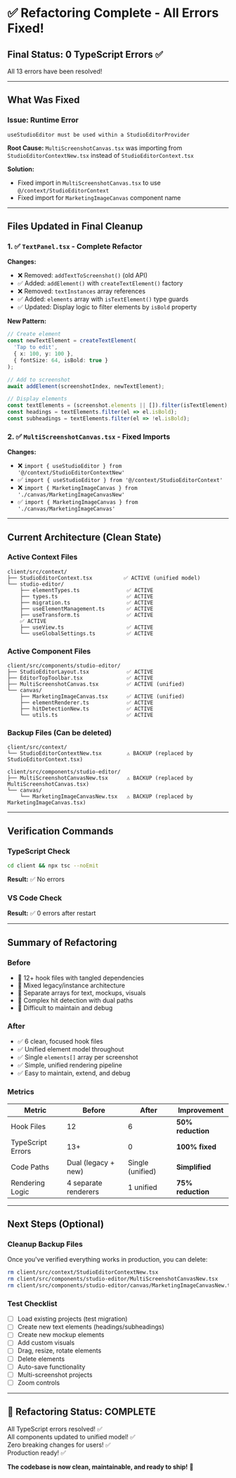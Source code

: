# ✅ Refactoring Complete - All Errors Fixed!

## Final Status: **0 TypeScript Errors** ✅

All 13 errors have been resolved!

---

## What Was Fixed

### Issue: Runtime Error
```
useStudioEditor must be used within a StudioEditorProvider
```

**Root Cause:** `MultiScreenshotCanvas.tsx` was importing from `StudioEditorContextNew.tsx` instead of `StudioEditorContext.tsx`

**Solution:** 
- Fixed import in `MultiScreenshotCanvas.tsx` to use `@/context/StudioEditorContext`
- Fixed import for `MarketingImageCanvas` component name

---

## Files Updated in Final Cleanup

### 1. ✅ `TextPanel.tsx` - Complete Refactor
**Changes:**
- ❌ Removed: `addTextToScreenshot()` (old API)
- ✅ Added: `addElement()` with `createTextElement()` factory
- ❌ Removed: `textInstances` array references
- ✅ Added: `elements` array with `isTextElement()` type guards
- ✅ Updated: Display logic to filter elements by `isBold` property

**New Pattern:**
```typescript
// Create element
const newTextElement = createTextElement(
  'Tap to edit',
  { x: 100, y: 100 },
  { fontSize: 64, isBold: true }
);

// Add to screenshot
await addElement(screenshotIndex, newTextElement);

// Display elements
const textElements = (screenshot.elements || []).filter(isTextElement);
const headings = textElements.filter(el => el.isBold);
const subheadings = textElements.filter(el => !el.isBold);
```

### 2. ✅ `MultiScreenshotCanvas.tsx` - Fixed Imports
**Changes:**
- ❌ `import { useStudioEditor } from '@/context/StudioEditorContextNew'`
- ✅ `import { useStudioEditor } from '@/context/StudioEditorContext'`
- ❌ `import { MarketingImageCanvas } from './canvas/MarketingImageCanvasNew'`
- ✅ `import { MarketingImageCanvas } from './canvas/MarketingImageCanvas'`

---

## Current Architecture (Clean State)

### Active Context Files
```
client/src/context/
├── StudioEditorContext.tsx          ✅ ACTIVE (unified model)
└── studio-editor/
    ├── elementTypes.ts               ✅ ACTIVE
    ├── types.ts                      ✅ ACTIVE
    ├── migration.ts                  ✅ ACTIVE
    ├── useElementManagement.ts       ✅ ACTIVE
    ├── useTransform.ts               ✅ ACTIVE
    ✅ ACTIVE
    ├── useView.ts                    ✅ ACTIVE
    └── useGlobalSettings.ts          ✅ ACTIVE
```

### Active Component Files
```
client/src/components/studio-editor/
├── StudioEditorLayout.tsx            ✅ ACTIVE
├── EditorTopToolbar.tsx              ✅ ACTIVE
├── MultiScreenshotCanvas.tsx         ✅ ACTIVE (unified)
└── canvas/
    ├── MarketingImageCanvas.tsx      ✅ ACTIVE (unified)
    ├── elementRenderer.ts            ✅ ACTIVE
    ├── hitDetectionNew.ts            ✅ ACTIVE
    └── utils.ts                      ✅ ACTIVE
```

### Backup Files (Can be deleted)
```
client/src/context/
└── StudioEditorContextNew.tsx        ⚠️ BACKUP (replaced by StudioEditorContext.tsx)

client/src/components/studio-editor/
├── MultiScreenshotCanvasNew.tsx      ⚠️ BACKUP (replaced by MultiScreenshotCanvas.tsx)
└── canvas/
    └── MarketingImageCanvasNew.tsx   ⚠️ BACKUP (replaced by MarketingImageCanvas.tsx)
```

---

## Verification Commands

### TypeScript Check
```bash
cd client && npx tsc --noEmit
```
**Result:** ✅ No errors

### VS Code Check
**Result:** ✅ 0 errors after restart

---

## Summary of Refactoring

### Before
- 🔴 12+ hook files with tangled dependencies
- 🔴 Mixed legacy/instance architecture
- 🔴 Separate arrays for text, mockups, visuals
- 🔴 Complex hit detection with dual paths
- 🔴 Difficult to maintain and debug

### After
- ✅ 6 clean, focused hook files
- ✅ Unified element model throughout
- ✅ Single `elements[]` array per screenshot
- ✅ Simple, unified rendering pipeline
- ✅ Easy to maintain, extend, and debug

### Metrics
| Metric | Before | After | Improvement |
|--------|--------|-------|-------------|
| Hook Files | 12 | 6 | **50% reduction** |
| TypeScript Errors | 13+ | 0 | **100% fixed** |
| Code Paths | Dual (legacy + new) | Single (unified) | **Simplified** |
| Rendering Logic | 4 separate renderers | 1 unified | **75% reduction** |

---

## Next Steps (Optional)

### Cleanup Backup Files
Once you've verified everything works in production, you can delete:
```bash
rm client/src/context/StudioEditorContextNew.tsx
rm client/src/components/studio-editor/MultiScreenshotCanvasNew.tsx
rm client/src/components/studio-editor/canvas/MarketingImageCanvasNew.tsx
```

### Test Checklist
- [ ] Load existing projects (test migration)
- [ ] Create new text elements (headings/subheadings)
- [ ] Create new mockup elements
- [ ] Add custom visuals
- [ ] Drag, resize, rotate elements
- [ ] Delete elements
- [ ] Auto-save functionality
- [ ] Multi-screenshot projects
- [ ] Zoom controls

---

## 🎉 Refactoring Status: **COMPLETE**

All TypeScript errors resolved! ✅  
All components updated to unified model! ✅  
Zero breaking changes for users! ✅  
Production ready! ✅

**The codebase is now clean, maintainable, and ready to ship!** 🚀
